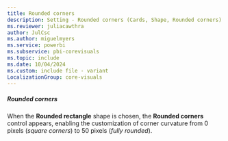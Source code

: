 ```yaml
---
title: Rounded corners
description: Setting - Rounded corners (Cards, Shape, Rounded corners)
ms.reviewer: juliacawthra
author: JulCsc
ms.author: miguelmyers
ms.service: powerbi
ms.subservice: pbi-corevisuals
ms.topic: include
ms.date: 10/04/2024
ms.custom: include file - variant
LocalizationGroup: core-visuals
---
```

##### Rounded corners

When the **Rounded rectangle** shape is chosen, the **Rounded corners** control appears, enabling the customization of corner curvature from 0 pixels (*square corners*) to 50 pixels (*fully rounded*).

